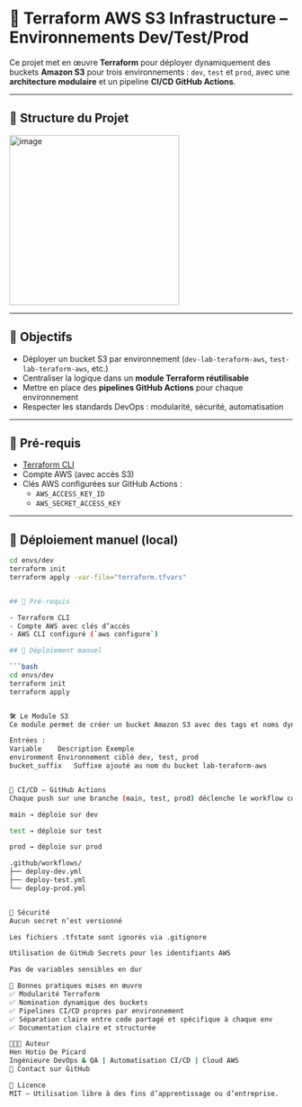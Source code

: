 # 🚀 Terraform AWS S3 Infrastructure – Environnements Dev/Test/Prod

Ce projet met en œuvre **Terraform** pour déployer dynamiquement des buckets **Amazon S3** pour trois environnements : `dev`, `test` et `prod`, avec une **architecture modulaire** et un pipeline **CI/CD GitHub Actions**.

---

## 📁 Structure du Projet

<img width="302" alt="image" src="https://github.com/user-attachments/assets/20be4a3d-31e6-484d-8e0f-3f40f627ad12" />



---

## 🎯 Objectifs

- Déployer un bucket S3 par environnement (`dev-lab-teraform-aws`, `test-lab-teraform-aws`, etc.)
- Centraliser la logique dans un **module Terraform réutilisable**
- Mettre en place des **pipelines GitHub Actions** pour chaque environnement
- Respecter les standards DevOps : modularité, sécurité, automatisation

---

## 🔧 Pré-requis

- [Terraform CLI](https://developer.hashicorp.com/terraform/downloads)
- Compte AWS (avec accès S3)
- Clés AWS configurées sur GitHub Actions :
  - `AWS_ACCESS_KEY_ID`
  - `AWS_SECRET_ACCESS_KEY`

---

## 🚀 Déploiement manuel (local)

```bash
cd envs/dev
terraform init
terraform apply -var-file="terraform.tfvars"


## 🔧 Pré-requis

- Terraform CLI
- Compte AWS avec clés d’accès
- AWS CLI configuré (`aws configure`)

## 🚀 Déploiement manuel

```bash
cd envs/dev
terraform init
terraform apply


🛠️ Le Module S3
Ce module permet de créer un bucket Amazon S3 avec des tags et noms dynamiques.

Entrées :
Variable	Description	Exemple
environment	Environnement ciblé	dev, test, prod
bucket_suffix	Suffixe ajouté au nom du bucket	lab-teraform-aws


🔄 CI/CD – GitHub Actions
Chaque push sur une branche (main, test, prod) déclenche le workflow correspondant :

main → déploie sur dev

test → déploie sur test

prod → déploie sur prod

.github/workflows/
├── deploy-dev.yml
├── deploy-test.yml
└── deploy-prod.yml


🔐 Sécurité
Aucun secret n’est versionné

Les fichiers .tfstate sont ignorés via .gitignore

Utilisation de GitHub Secrets pour les identifiants AWS

Pas de variables sensibles en dur

🧠 Bonnes pratiques mises en œuvre
✅ Modularité Terraform
✅ Nomination dynamique des buckets
✅ Pipelines CI/CD propres par environnement
✅ Séparation claire entre code partagé et spécifique à chaque env
✅ Documentation claire et structurée

👩🏽‍💻 Auteur
Hen Hotio De Picard
Ingénieure DevOps & QA | Automatisation CI/CD | Cloud AWS
📧 Contact sur GitHub

📜 Licence
MIT – Utilisation libre à des fins d’apprentissage ou d’entreprise.
